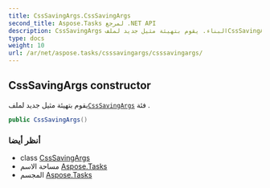 ```yaml
---
title: CssSavingArgs.CssSavingArgs
second_title: Aspose.Tasks لمرجع .NET API
description: CssSavingArgs البناء. يقوم بتهيئة مثيل جديد لملفCssSavingArgs فئة .
type: docs
weight: 10
url: /ar/net/aspose.tasks/csssavingargs/csssavingargs/
---
```

## CssSavingArgs constructor

يقوم بتهيئة مثيل جديد لملف[`CssSavingArgs`](../) فئة .

```csharp
public CssSavingArgs()
```

### أنظر أيضا

* class [CssSavingArgs](../)
* مساحة الاسم [Aspose.Tasks](../../csssavingargs/)
* المجسم [Aspose.Tasks](../../../)


